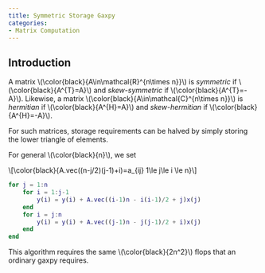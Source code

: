 ```yaml
---
title: Symmetric Storage Gaxpy
categories:
- Matrix Computation
---
```


## Introduction
A matrix \\(\color{black}{A\in\mathcal{R}^{n\times n}}\\) is *symmetric* if \\(\color{black}{A^{T}=A}\\) and *skew-symmetric* if \\(\color{black}{A^{T}=-A}\\). Likewise, a matrix \\(\color{black}{A\in\mathcal{C}^{n\times n}}\\) is *hermitian* if \\(\color{black}{A^{H}=A}\\) and *skew-hermitian* if \\(\color{black}{A^{H}=-A}\\).

For such matrices, storage requirements can be halved by simply storing the lower triangle of elements.

For general \\(\color{black}{n}\\), we set

\\[\color{black}{A.vec((n-j/2)(j-1)+i)=a_{ij} 1\le j\le i \le n}\\]

```Matlab
for j = 1:n
    for i = 1:j-1
        y(i) = y(i) + A.vec((i-1)n - i(i-1)/2 + j)x(j)
    end
    for i = j:n
        y(i) = y(i) + A.vec((j-1)n - j(j-1)/2 + i)x(j)
    end
end
```

This algorithm requires the same \\(\color{black}{2n^2}\\) flops that an ordinary gaxpy requires.